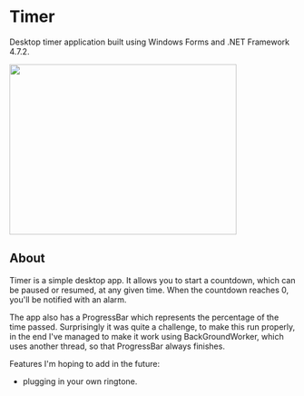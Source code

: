 # Timer
Desktop timer application built using Windows Forms and .NET Framework 4.7.2.

<img src="https://user-images.githubusercontent.com/31261595/157706616-de07d04e-285b-42e8-a6e4-8ee01bc76a39.png" width="400" height="300">

## About
Timer is a simple desktop app. It allows you to start a countdown, which can be paused or resumed, at any given time. When the countdown reaches 0, you'll be notified with an alarm.

The app also has a ProgressBar which represents the percentage of the time passed. Surprisingly it was quite a challenge, to make this run properly, in the end I've managed to make it work using BackGroundWorker, which uses another thread, so that ProgressBar always finishes.

Features I'm hoping to add in the future:
- plugging in your own ringtone.

